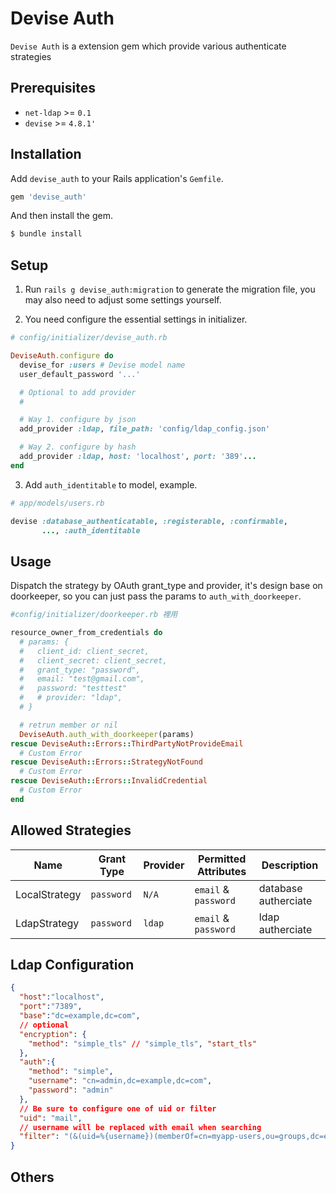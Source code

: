 # Devise Auth

`Devise Auth` is a extension gem which provide various authenticate strategies

## Prerequisites

- `net-ldap` >= `0.1`
- `devise` >= `4.8.1'`

## Installation

Add `devise_auth` to your Rails application's `Gemfile`.

```ruby
gem 'devise_auth'
```

And then install the gem.

```bash
$ bundle install
```

## Setup

1. Run `rails g devise_auth:migration` to generate the migration file, you may also need to adjust some settings yourself.

2. You need configure the essential settings in initializer.

```ruby
# config/initializer/devise_auth.rb

DeviseAuth.configure do
  devise_for :users # Devise model name
  user_default_password '...'

  # Optional to add provider
  #

  # Way 1. configure by json 
  add_provider :ldap, file_path: 'config/ldap_config.json'

  # Way 2. configure by hash
  add_provider :ldap, host: 'localhost', port: '389'...
end
```

3. Add `auth_identitable` to model, example.

```ruby
# app/models/users.rb

devise :database_authenticatable, :registerable, :confirmable,
       ..., :auth_identitable
```

## Usage

Dispatch the strategy by OAuth grant_type and provider, it's design base on doorkeeper, so you can just pass the params to `auth_with_doorkeeper`.

```ruby
#config/initializer/doorkeeper.rb 裡用

resource_owner_from_credentials do
  # params: {
  #   client_id: client_secret,
  #   client_secret: client_secret,
  #   grant_type: "password",
  #   email: "test@gmail.com",
  #   password: "testtest"
  #   # provider: "ldap",
  # }

  # retrun member or nil
  DeviseAuth.auth_with_doorkeeper(params)
rescue DeviseAuth::Errors::ThirdPartyNotProvideEmail
  # Custom Error 
rescue DeviseAuth::Errors::StrategyNotFound
  # Custom Error
rescue DeviseAuth::Errors::InvalidCredential
  # Custom Error
end
```

## Allowed Strategies

|     Name      |  Grant Type  | Provider | Permitted Attributes |      Description     |
| ------------- | ------------ | -------- | -------------------- | -------------------- |
| LocalStrategy |  `password`  |  `N/A`   | `email` & `password` | database autherciate |
| LdapStrategy  |  `password`  |  `ldap`  | `email` & `password` |   ldap autherciate   |

## Ldap Configuration

```json
{
  "host":"localhost",
  "port":"7389",
  "base":"dc=example,dc=com",
  // optional
  "encryption": {
    "method": "simple_tls" // "simple_tls", "start_tls"
  },
  "auth":{
    "method": "simple",
    "username": "cn=admin,dc=example,dc=com",
    "password": "admin"
  },
  // Be sure to configure one of uid or filter
  "uid": "mail",
  // username will be replaced with email when searching
  "filter": "(&(uid=%{username})(memberOf=cn=myapp-users,ou=groups,dc=example,dc=com))"
}
```

## Others